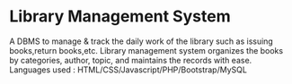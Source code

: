 # Library Management System
A DBMS to manage & track the daily work of the library such as issuing books,return books,etc.
Library management system organizes the books  by categories, author, topic, and maintains the records with ease.
Languages used : HTML/CSS/Javascript/PHP/Bootstrap/MySQL
